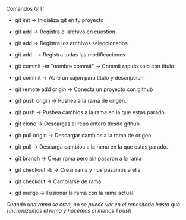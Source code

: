 Comandos GIT:

- git init -> Inicializa git en tu proyecto

- git add <archivo> -> Registra el archivo en cuestion 
- git add <archivo> <archivo> -> Registra los archivos seleccionados
- git add . -> Registra todas las modificaciones

- git commit -m "nombre commit" -> Commit rapido solo con titulo
- git commit -> Abre un cajon para titulo y descripcion

- git remote add origin <enlace-repo> -> Conecta un proyecto con github

- git push origin <rama> -> Pushea a la rama de origen.
- git push -> Pushea cambios a la rama en la que estas parado.

- git clone <enlace-repo> -> Descargas el repo entero desde github

- git pull origin <rama> -> Descargar cambios a la rama de origen
- git pull -> Descarga cambios a la rama en la que estas parado.

- git branch <nombre-rama> -> Crear rama pero sin pasaron a la rama
- git checkout -b <nombre-rama> -> Crear rama y nos pasamos a ella
- git checkout <nombre-rama> -> Cambiarse de rama

- git merge <nombre-rama> -> Fusionar la rama <nombre-rama> con la rama actual.

*Cuando una rama se crea, no se puede ver en el  repositorio hasta que sincronizamos
el remo y hacemos al menos 1 push*
